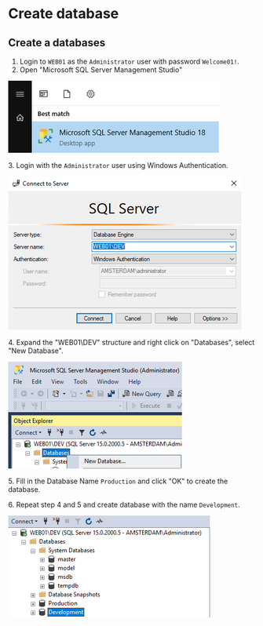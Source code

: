 # Create database

## Create a databases

1. Login to `WEB01` as the `Administrator` user with password `Welcome01!`.
2. Open "Microsoft SQL Server Management Studio"

![](<../../../../.gitbook/assets/image (28) (1) (1) (1) (1).png>)

3\. Login with the `Administrator` user using Windows Authentication.

![](<../../../../.gitbook/assets/image (1) (1) (1) (1) (1) (1).png>)

4\. Expand the "WEB01\DEV" structure and right click on "Databases", select "New Database".

![](<../../../../.gitbook/assets/image (42) (1) (1) (1).png>)

5\. Fill in the Database Name `Production` and click "OK" to create the database.

6\. Repeat step 4 and 5 and create database with the name `Development`.

![](<../../../../.gitbook/assets/image (65) (1) (1) (1) (1).png>)
